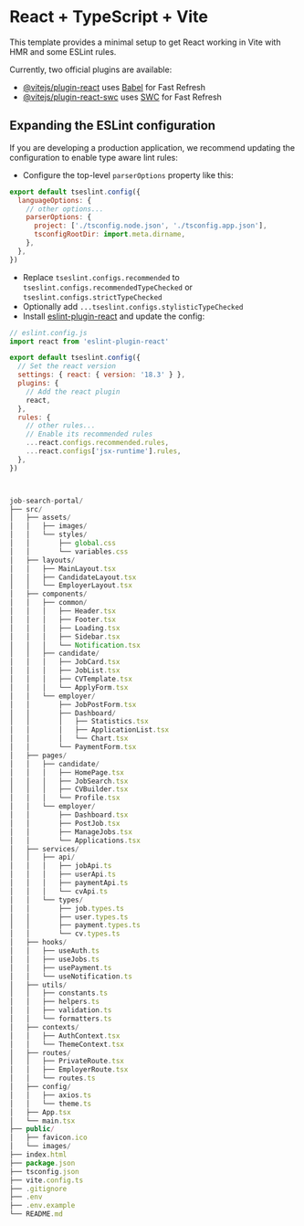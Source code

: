 # React + TypeScript + Vite

This template provides a minimal setup to get React working in Vite with HMR and some ESLint rules.

Currently, two official plugins are available:

- [@vitejs/plugin-react](https://github.com/vitejs/vite-plugin-react/blob/main/packages/plugin-react/README.md) uses [Babel](https://babeljs.io/) for Fast Refresh
- [@vitejs/plugin-react-swc](https://github.com/vitejs/vite-plugin-react-swc) uses [SWC](https://swc.rs/) for Fast Refresh

## Expanding the ESLint configuration

If you are developing a production application, we recommend updating the configuration to enable type aware lint rules:

- Configure the top-level `parserOptions` property like this:

```js
export default tseslint.config({
  languageOptions: {
    // other options...
    parserOptions: {
      project: ['./tsconfig.node.json', './tsconfig.app.json'],
      tsconfigRootDir: import.meta.dirname,
    },
  },
})
```

- Replace `tseslint.configs.recommended` to `tseslint.configs.recommendedTypeChecked` or `tseslint.configs.strictTypeChecked`
- Optionally add `...tseslint.configs.stylisticTypeChecked`
- Install [eslint-plugin-react](https://github.com/jsx-eslint/eslint-plugin-react) and update the config:

```js
// eslint.config.js
import react from 'eslint-plugin-react'

export default tseslint.config({
  // Set the react version
  settings: { react: { version: '18.3' } },
  plugins: {
    // Add the react plugin
    react,
  },
  rules: {
    // other rules...
    // Enable its recommended rules
    ...react.configs.recommended.rules,
    ...react.configs['jsx-runtime'].rules,
  },
})



job-search-portal/
├── src/
│   ├── assets/
│   │   ├── images/
│   │   └── styles/
│   │       ├── global.css
│   │       └── variables.css
│   ├── layouts/
│   │   ├── MainLayout.tsx        
│   │   ├── CandidateLayout.tsx   
│   │   └── EmployerLayout.tsx    
│   ├── components/
│   │   ├── common/
│   │   │   ├── Header.tsx
│   │   │   ├── Footer.tsx
│   │   │   ├── Loading.tsx
│   │   │   ├── Sidebar.tsx
│   │   │   └── Notification.tsx
│   │   ├── candidate/
│   │   │   ├── JobCard.tsx
│   │   │   ├── JobList.tsx
│   │   │   ├── CVTemplate.tsx
│   │   │   └── ApplyForm.tsx
│   │   └── employer/
│   │       ├── JobPostForm.tsx
│   │       ├── Dashboard/
│   │       │   ├── Statistics.tsx
│   │       │   ├── ApplicationList.tsx
│   │       │   └── Chart.tsx
│   │       └── PaymentForm.tsx
│   ├── pages/
│   │   ├── candidate/
│   │   │   ├── HomePage.tsx
│   │   │   ├── JobSearch.tsx
│   │   │   ├── CVBuilder.tsx
│   │   │   └── Profile.tsx
│   │   └── employer/
│   │       ├── Dashboard.tsx
│   │       ├── PostJob.tsx
│   │       ├── ManageJobs.tsx
│   │       └── Applications.tsx
│   ├── services/
│   │   ├── api/
│   │   │   ├── jobApi.ts
│   │   │   ├── userApi.ts
│   │   │   ├── paymentApi.ts
│   │   │   └── cvApi.ts
│   │   └── types/
│   │       ├── job.types.ts
│   │       ├── user.types.ts
│   │       ├── payment.types.ts
│   │       └── cv.types.ts
│   ├── hooks/
│   │   ├── useAuth.ts
│   │   ├── useJobs.ts
│   │   ├── usePayment.ts
│   │   └── useNotification.ts
│   ├── utils/
│   │   ├── constants.ts
│   │   ├── helpers.ts
│   │   ├── validation.ts
│   │   └── formatters.ts
│   ├── contexts/
│   │   ├── AuthContext.tsx
│   │   └── ThemeContext.tsx
│   ├── routes/
│   │   ├── PrivateRoute.tsx
│   │   ├── EmployerRoute.tsx
│   │   └── routes.ts
│   ├── config/
│   │   ├── axios.ts
│   │   └── theme.ts
│   ├── App.tsx
│   └── main.tsx
├── public/
│   ├── favicon.ico
│   └── images/
├── index.html
├── package.json
├── tsconfig.json
├── vite.config.ts
├── .gitignore
├── .env
├── .env.example
└── README.md
```
